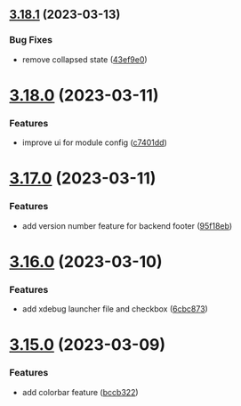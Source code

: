 ## [3.18.1](https://github.com/baumrock/RockMigrations/compare/v3.18.0...v3.18.1) (2023-03-13)


### Bug Fixes

* remove collapsed state ([43ef9e0](https://github.com/baumrock/RockMigrations/commit/43ef9e0560a41689c6f93f336c730bb427afd0b6))



# [3.18.0](https://github.com/baumrock/RockMigrations/compare/v3.17.0...v3.18.0) (2023-03-11)


### Features

* improve ui for module config ([c7401dd](https://github.com/baumrock/RockMigrations/commit/c7401dd8b727e5b999b7cf6b2c55d9cf87040e8d))



# [3.17.0](https://github.com/baumrock/RockMigrations/compare/v3.16.0...v3.17.0) (2023-03-11)


### Features

* add version number feature for backend footer ([95f18eb](https://github.com/baumrock/RockMigrations/commit/95f18eb738a52fd00cb4fa3e9867ced798c57c6e))



# [3.16.0](https://github.com/baumrock/RockMigrations/compare/v3.15.0...v3.16.0) (2023-03-10)


### Features

* add xdebug launcher file and checkbox ([6cbc873](https://github.com/baumrock/RockMigrations/commit/6cbc87364ba9c3a86918b59c66ff48a704143f76))



# [3.15.0](https://github.com/baumrock/RockMigrations/compare/v3.14.0...v3.15.0) (2023-03-09)


### Features

* add colorbar feature ([bccb322](https://github.com/baumrock/RockMigrations/commit/bccb3220f625f8dc2dc5d546db93eadf4565a631))



